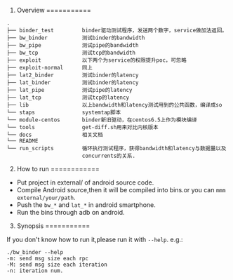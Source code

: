 1. Overview
===========

```
.
├── binder_test         binder驱动测试程序，发送两个数字，service做加法返回。
├── bw_binder           测试binder的bandwidth
├── bw_pipe             测试pipe的bandwidth
├── bw_tcp              测试tcp的bandwidth
├── exploit             以下两个为service的权限提升poc，可忽略
├── exploit-normal      同上
├── lat2_binder         测试binder的latency
├── lat_binder          测试binder的latency
├── lat_pipe            测试pipe的latency
├── lat_tcp             测试tcp的latency
├── lib                 以上bandwidth和latency测试用到的公共函数，编译成so
└── staps               systemtap脚本
└── module-centos       binder新旧驱动，在centos6.5上作为模块编译
└── tools               get-diff.sh用来对比内核版本
└── docs                相关文档
└── README
└── run_scripts         循环执行测试程序，获得bandwidth和latency与数据量以及
                        concurrents的关系.
```

2. How to run
============

- Put project in external/ of android source code.
- Compile Android source,then it will be compiled into bins.or you can 
  `mmm external/your/path`.
- Push the `bw_*` and `lat_*` in android smartphone.
- Run the bins through adb on android.

3. Synopsis
===========

If you don't know how to run it,please run it with `--help`.
e.g.: 

```
./bw_binder --help
-m: send msg size each rpc
-M: send msg size each iteration
-n: iteration num.
```

